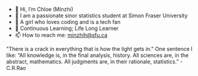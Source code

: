 - 👋 Hi, I’m Chloe (Minzhi)
- 🤩 I am a passionate sinor statistics student at Simon Fraser University
- 👀 A girl who loves coding and is a tech fan
- 🌱 Continuous Learning; Life Long Learner
- 📫 How to reach me: minzhih@sfu.ca


 "There is a crack in everything that is how the light gets in."
 One sentence I like: “All knowledge is, in the final analysis, history. All sciences are, in the abstract, mathematics. All judgments are, in their rationale, statistics.” - C.R.Rao
<!---
minzhih/minzhih is a ✨ special ✨ repository because its `README.md` (this file) appears on your GitHub profile.
You can click the Preview link to take a look at your changes.
--->
